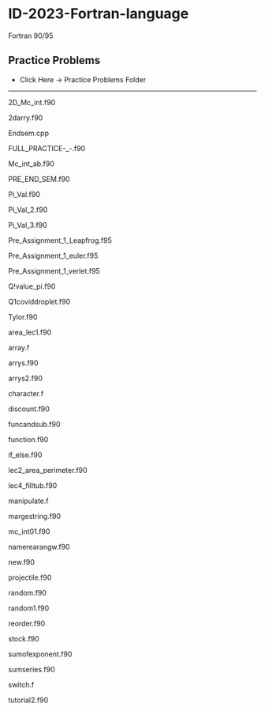 # ID-2023-Fortran-language
Fortran 90/95

## Practice Problems 
- Click Here -> Practice Problems Folder 
- ----------------------------------------------

2D_Mc_int.f90

2darry.f90

Endsem.cpp

FULL_PRACTICE-_-.f90

Mc_int_ab.f90

PRE_END_SEM.f90

Pi_Val.f90

Pi_Val_2.f90

Pi_Val_3.f90

Pre_Assignment_1_Leapfrog.f95

Pre_Assignment_1_euler.f95

Pre_Assignment_1_verlet.f95

Q!value_pi.f90

Q1coviddroplet.f90

Tylor.f90

area_lec1.f90

array.f

arrys.f90

arrys2.f90

character.f

discount.f90

funcandsub.f90

function.f90

if_else.f90

lec2_area_perimeter.f90

lec4_filltub.f90

manipulate.f

margestring.f90

mc_int01.f90

namerearangw.f90

new.f90

projectile.f90

random.f90

random1.f90

reorder.f90

stock.f90

sumofexponent.f90

sumseries.f90

switch.f

tutorial2.f90

